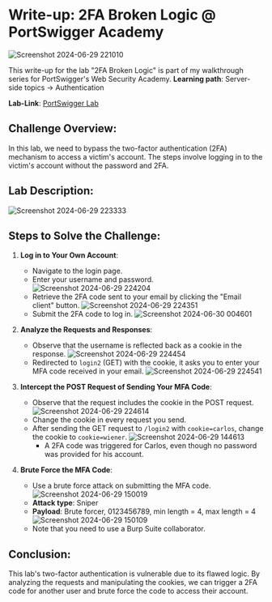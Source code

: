 # Write-up: 2FA Broken Logic @ PortSwigger Academy

![Screenshot 2024-06-29 221010](https://github.com/hoss123684/bug-bounty-hunting-vulnarabilities/assets/80020673/5ddf30e4-af52-4163-8d82-b3e539b91df3)

This write-up for the lab "2FA Broken Logic" is part of my walkthrough series for PortSwigger's Web Security Academy.
**Learning path**: Server-side topics → Authentication

**Lab-Link**: [PortSwigger Lab](https://portswigger.net/web-security/authentication/multi-factor/lab-2fa-broken-logic)

## Challenge Overview:
In this lab, we need to bypass the two-factor authentication (2FA) mechanism to access a victim's account. The steps involve logging in to the victim's account without the password and 2FA.

## Lab Description:
![Screenshot 2024-06-29 223333](https://github.com/hoss123684/bug-bounty-hunting-vulnarabilities/assets/80020673/385c24c6-3c30-40e6-88fc-f3a458d55a3b)

## Steps to Solve the Challenge:

1. **Log in to Your Own Account**:
   - Navigate to the login page.
   - Enter your username and password.
     ![Screenshot 2024-06-29 224204](https://github.com/hoss123684/bug-bounty-hunting-vulnarabilities/assets/80020673/f3dce409-17ba-408e-8d21-15a0674f391f)
   - Retrieve the 2FA code sent to your email by clicking the "Email client" button.
     ![Screenshot 2024-06-29 224351](https://github.com/hoss123684/bug-bounty-hunting-vulnarabilities/assets/80020673/d9ba76a5-2b25-4214-a8ae-6145e00b6d3a)
   - Submit the 2FA code to log in.
     ![Screenshot 2024-06-30 004601](https://github.com/hoss123684/bug-bounty-hunting-vulnarabilities/assets/80020673/a49b5b07-ecb7-4f56-996b-dc494c3ca955)

2. **Analyze the Requests and Responses**:
   - Observe that the username is reflected back as a cookie in the response.
     ![Screenshot 2024-06-29 224454](https://github.com/hoss123684/bug-bounty-hunting-vulnarabilities/assets/80020673/41314462-72e4-4361-8799-d7bcbed0db59)
   - Redirected to `login2` (GET) with the cookie, it asks you to enter your MFA code received in your email.
     ![Screenshot 2024-06-29 224541](https://github.com/hoss123684/bug-bounty-hunting-vulnarabilities/assets/80020673/0f0e263e-3c74-4a75-815a-a587b0272490)

3. **Intercept the POST Request of Sending Your MFA Code**:
   - Observe that the request includes the cookie in the POST request.
     ![Screenshot 2024-06-29 224614](https://github.com/hoss123684/bug-bounty-hunting-vulnarabilities/assets/80020673/1c2cd62a-bf99-453b-87d8-7bb30a0fd639)
   - Change the cookie in every request you send.
   - After sending the GET request to `/login2` with `cookie=carlos`, change the cookie to `cookie=wiener`.
     ![Screenshot 2024-06-29 144613](https://github.com/hoss123684/bug-bounty-hunting-vulnarabilities/assets/80020673/c59a8893-0125-43a4-96e4-82acb14cb6b6)
     - A 2FA code was triggered for Carlos, even though no password was provided for his account.

4. **Brute Force the MFA Code**:
   - Use a brute force attack on submitting the MFA code.
     ![Screenshot 2024-06-29 150019](https://github.com/hoss123684/bug-bounty-hunting-vulnarabilities/assets/80020673/e745ae77-9c8e-416f-ad78-4a550afb9c1b)
   - **Attack type**: Sniper
   - **Payload**: Brute forcer, 0123456789, min length = 4, max length = 4
     ![Screenshot 2024-06-29 150109](https://github.com/hoss123684/bug-bounty-hunting-vulnarabilities/assets/80020673/0b998809-e21c-4baa-8d94-69063a5b4f5a)
   - Note that you need to use a Burp Suite collaborator.

## Conclusion:
This lab's two-factor authentication is vulnerable due to its flawed logic. By analyzing the requests and manipulating the cookies, we can trigger a 2FA code for another user and brute force the code to access their account.
